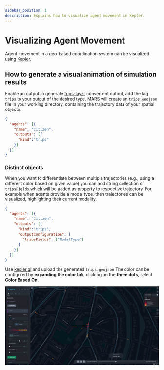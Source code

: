 ```yaml
---
sidebar_position: 1
description: Explains how to visualize agent movement in Kepler.
---
```


# Visualizing Agent Movement

Agent movement in a geo-based coordination system can be visualized using [Kepler](https://kepler.gl).

## How to generate a visual animation of simulation results

Enable an output to generate [trips-layer](https://deck.gl/examples/trips-layer/) convenient output, add the tag `trips` to your output of the desired type. MARS will create an `trips.geojson` file in your working directory, containing the trajectory data of your spatial objects.
   
```json
{
  "agents": [{
    "name": "Citizen",
    "outputs": [{
      "kind":"trips"
    }]
  }]
}
```

### Distinct objects 

When you want to differentiate between multiple trajectories (e.g., using a different color based on given value) you can add string collection of `tripsFields` which will be added as property to respective trajectory. For example when agents provide a modal type, then trajectories can be visualized, highlighting their current modality.

```json
{
  "agents": [{
    "name": "Citizen",
    "outputs": [{
      "kind":"trips",
      "outputConfiguration": {
        "tripsFields": ["ModalType"]
      }
    }]
  }]
}
```

Use [kepler.gl](https://kepler.gl) and upload the generated `trips.geojson` The color can be configured by **expanding the color tab**, clicking on the **three dots**, select **Color Based On**.

![Kepler visualization of trips](kepler_trips_vis.png)